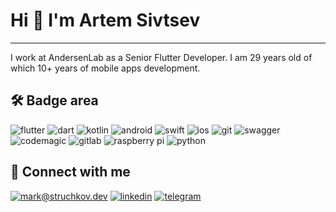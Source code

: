 # Hi 👋 I'm Artem Sivtsev
***

I work at AndersenLab as a Senior Flutter Developer. I am 29 years old of which 10+ years of mobile apps development.

## :hammer_and_wrench: Badge area
![flutter](https://img.shields.io/badge/flutter%20-%230553B1.svg?&style=for-the-badge&logo=flutter&logoColor=white) ![dart](https://img.shields.io/badge/dart%20-%2319CCB0.svg?&style=for-the-badge&logo=dart&logoColor=white) ![kotlin](https://img.shields.io/badge/kotlin%20-%237F97CD.svg?&style=for-the-badge&logo=kotlin&logoColor=white) ![android](https://img.shields.io/badge/android%20-%233DDC84.svg?&style=for-the-badge&logo=android&logoColor=white) ![swift](https://img.shields.io/badge/swift%20-%234D4D4D.svg?&style=for-the-badge&logo=swift&logoColor=white) ![ios](https://img.shields.io/badge/ios%20-%23007396.svg?&style=for-the-badge&logo=ios&logoColor=white) ![git](https://img.shields.io/badge/git%20-%23F05032.svg?&style=for-the-badge&logo=git&logoColor=white) ![swagger](https://img.shields.io/badge/swagger-%2385EA2D.svg?&style=for-the-badge&logo=swagger&logoColor=black) ![codemagic](https://img.shields.io/badge/codemagic%20-%2300B8FF.svg?&style=for-the-badge&logo=codemagic&logoColor=white) ![gitlab](https://img.shields.io/badge/gitlab%20ci%20cd%20-%23FCA121.svg?&style=for-the-badge&logo=GitLab&logoColor=white) ![raspberry pi](https://img.shields.io/badge/RASPBERRY%20PI-%23C51A4A.svg?&style=for-the-badge&logo=raspberry%20pi&logoColor=white)  ![python](https://img.shields.io/badge/python-%234B8BBE.svg?&style=for-the-badge&logo=python&logoColor=white)  


## :call_me_hand: Connect with me
[![mark@struchkov.dev](https://img.shields.io/badge/artemsivcev@gmail.com%20-%23c71610.svg?&style=for-the-badge&logo=gmail&logoColor=white)](mailto:artemsivcev@gmail.com) 
[![linkedin](https://img.shields.io/badge/Artem%20Sivtcev%20-%230077B5.svg?&style=for-the-badge&logo=LinkedIn&logoColor=white)](https://www.linkedin.com/in/artemsivtsev/) 
[![telegram](https://img.shields.io/badge/ArtemS%20-%232CA5E0.svg?&style=for-the-badge&logo=Telegram&logoColor=white)](https://t.me/jd042) 
